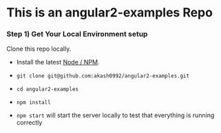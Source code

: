 # This is an angular2-examples Repo


### Step 1) Get Your Local Environment setup

Clone this repo locally.

* Install the latest [Node / NPM](https://nodejs.org).

* `git clone git@github.com:akash0992/angular2-examples.git`

* `cd angular2-examples`

* `npm install`

* `npm start` will start the server locally to test that everything is running correctly

